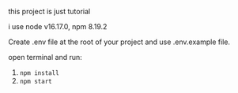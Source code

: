 this project is just tutorial

i use node v16.17.0, npm 8.19.2

Create .env file at the root of your project and use .env.example file.

open terminal and run:

1. `npm install`
2. `npm start`
